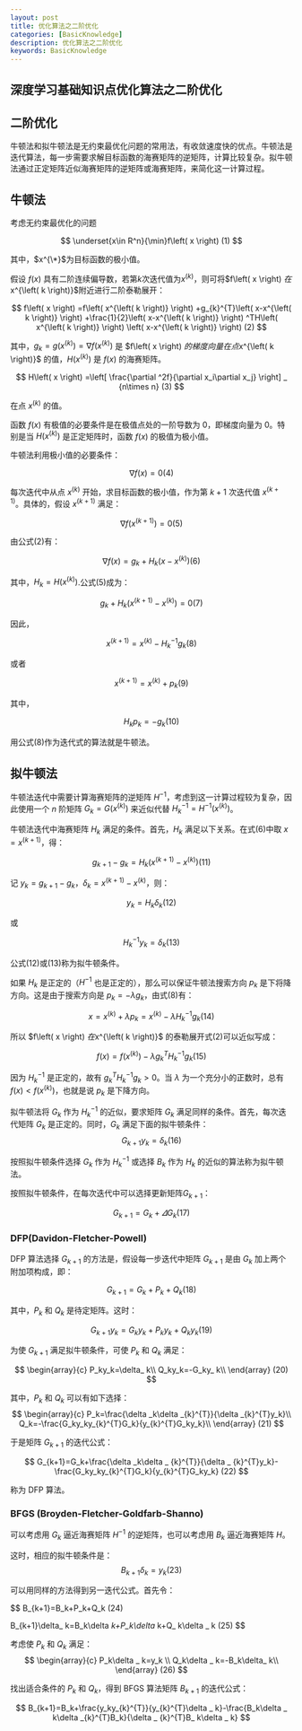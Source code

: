 ```yaml
---
layout: post
title: 优化算法之二阶优化
categories: [BasicKnowledge]
description: 优化算法之二阶优化
keywords: BasicKnowledge
---
```



深度学习基础知识点优化算法之二阶优化
---


## 二阶优化
牛顿法和拟牛顿法是无约束最优化问题的常用法，有收敛速度快的优点。牛顿法是迭代算法，每一步需要求解目标函数的海赛矩阵的逆矩阵，计算比较复杂。拟牛顿法通过正定矩阵近似海赛矩阵的逆矩阵或海赛矩阵，来简化这一计算过程。

## 牛顿法
考虑无约束最优化的问题

$$
\underset{x\in R^n}{\min}f\left( x \right) (1)
$$

其中，$x^{\*}$为目标函数的极小值。

假设 $f\left( x \right)$ 具有二阶连续偏导数，若第$k$次迭代值为$x^{\left( k \right)}$，则可将$f\left( x \right) $在$x^{\left( k \right)}$附近进行二阶泰勒展开：

$$
f\left( x \right) =f\left( x^{\left( k \right)} \right) +g_{k}^{T}\left( x-x^{\left( k \right)} \right) +\frac{1}{2}\left( x-x^{\left( k \right)} \right) ^TH\left( x^{\left( k \right)} \right) \left( x-x^{\left( k \right)} \right) (2)
$$

其中，$g_k=g\left( x^{\left( k \right)} \right) =\nabla f\left( x^{\left( k \right)} \right)$ 是 $f\left( x \right) $的梯度向量在点$x^{\left( k \right)}$ 的值，$H\left( x^{\left( k \right)} \right)$ 是 $f\left( x \right)$ 的海赛矩阵。

$$
H\left( x \right) =\left[ \frac{\partial ^2f}{\partial x_i\partial x_j} \right] _ {n\times n} (3)
$$

在点 $x^{\left( k \right)}$ 的值。

函数 $f\left( x \right)$ 有极值的必要条件是在极值点处的一阶导数为 $0$，即梯度向量为 $0$。特别是当 $H\left( x^{\left( k \right)} \right)$ 是正定矩阵时，函数 $f\left( x \right)$ 的极值为极小值。

牛顿法利用极小值的必要条件：

$$
\nabla f\left( x \right) =0 (4)
$$

每次迭代中从点 $x^{\left( k \right)}$ 开始，求目标函数的极小值，作为第 $k+1$ 次迭代值 $x^{\left( k+1 \right)}$。具体的，假设 $x^{\left( k+1 \right)}$ 满足：

$$
\nabla f\left( x^{\left( k+1 \right)} \right) =0 (5)
$$

由公式(2)有：

$$
\nabla f\left( x \right) =g_k+H_k\left( x-x^{\left( k \right)} \right) (6) 
$$

其中，$H_k=H\left( x^{\left( k \right)} \right)$.公式(5)成为：

$$
g_k+H_k\left( x^{\left( k+1 \right)}-x^{\left( k \right)} \right) =0 (7)
$$

因此，

$$
x^{\left( k+1 \right)}=x^{\left( k \right)}-H_{k}^{-1}g_k (8)
$$

或者

$$
x^{\left( k+1 \right)}=x^{\left( k \right)}+p_k (9)
$$

其中，

$$
H_kp_k=-g_k (10)
$$

用公式(8)作为迭代式的算法就是牛顿法。

## 拟牛顿法
牛顿法迭代中需要计算海赛矩阵的逆矩阵 $H^{-1}$，考虑到这一计算过程较为复杂，因此使用一个 $n$ 阶矩阵 $G_k=G\left( x^{\left( k \right)} \right)$ 来近似代替 $H_{k}^{-1}=H^{-1}\left( x^{\left( k \right)} \right)$。

牛顿法迭代中海赛矩阵 $H_k$ 满足的条件。首先，$H_k$ 满足以下关系。在式(6)中取 $x=x^{\left( k+1 \right)}$，得：

$$
g_{k+1}-g_k=H_k\left( x^{\left( k+1 \right)}-x^{\left( k \right)} \right) (11)
$$

记 $y_k=g_{k+1}-g_k$，$\delta _ k=x^{\left( k+1 \right)}-x^{\left( k \right)}$，则：

$$
y_k=H_k\delta_ k (12)
$$

或

$$
H_{k}^{-1}y_ k=\delta_ k (13)
$$

公式(12)或(13)称为拟牛顿条件。

如果 $H_k$ 是正定的（$H^{-1}$ 也是正定的），那么可以保证牛顿法搜索方向 $p_k$ 是下将降方向。这是由于搜索方向是 $p_k=-\lambda g_ k$，由式(8)有：

$$
x=x^{\left( k \right)}+\lambda p_k=x^{\left( k \right)}-\lambda H_{k}^{-1}g_k (14)
$$

所以 $f\left( x \right) $在$x^{\left( k \right)}$ 的泰勒展开式(2)可以近似写成：

$$
f\left( x \right) =f\left( x^{\left( k \right)} \right) -\lambda g_{k}^{T}H_{k}^{-1}g_k (15)
$$

因为 $H_{k}^{-1}$ 是正定的，故有 $g_{k}^{T}H_{k}^{-1}g_k>0$。当 $\lambda$ 为一个充分小的正数时，总有 $f\left( x \right) < f\left( x^{\left( k \right)} \right)$，也就是说 $p_ k$ 是下降方向。


拟牛顿法将 $G_ k$ 作为 $H_{k}^{-1}$ 的近似，要求矩阵 $G_k$ 满足同样的条件。首先，每次迭代矩阵 $G_k$ 是正定的。同时，$G_k$ 满足下面的拟牛顿条件：
$$
G_{k+1}y_ k=\delta_ k (16)
$$

按照拟牛顿条件选择 $G_k$ 作为 $H_{k}^{-1}$ 或选择 $B_k$ 作为 $H_k$ 的近似的算法称为拟牛顿法。

按照拟牛顿条件，在每次迭代中可以选择更新矩阵$G_{k+1}$：

$$
G_{k+1}=G_k+\varDelta G_k (17)
$$

### DFP(Davidon-Fletcher-Powell)
DFP 算法选择 $G_{k+1}$ 的方法是，假设每一步迭代中矩阵 $G_{k+1}$ 是由 $G_{k}$ 加上两个附加项构成，即：

$$
G_{k+1}=G_k+P_k+Q_k (18)
$$

其中，$P_k$ 和 $Q_k$ 是待定矩阵。这时：

$$
G_{k+1}y_k=G_ky_k+P_ky_k+Q_ky_k (19)
$$

为使 $G_{k+1}$ 满足拟牛顿条件，可使 $P_k$ 和 $Q_k$ 满足：

$$
\begin{array}{c}
	P_ky_k=\delta_ k\\
	Q_ky_k=-G_ky_ k\\
\end{array} (20)
$$

其中，$P_ k$ 和 $Q_ k$ 可以有如下选择：
$$
\begin{array}{c}
	P_k=\frac{\delta _k\delta _{k}^{T}}{\delta _{k}^{T}y_k}\\
	Q_k=-\frac{G_ky_ky_{k}^{T}G_k}{y_{k}^{T}G_ky_k}\\
\end{array} (21)
$$

于是矩阵 $G_ {k+1}$ 的迭代公式：

$$
G_{k+1}=G_k+\frac{\delta _k\delta _ {k}^{T}}{\delta _ {k}^{T}y_k}-\frac{G_ky_ky_{k}^{T}G_k}{y_{k}^{T}G_ky_k} (22)
$$

称为 DFP 算法。

### BFGS (Broyden-Fletcher-Goldfarb-Shanno)
可以考虑用 $G_ {k}$ 逼近海赛矩阵 $H^{-1}$ 的逆矩阵，也可以考虑用 $B_{k}$ 逼近海赛矩阵 $H$。

这时，相应的拟牛顿条件是：
$$
B_{k+1}\delta_ k=y_ k (23)
$$

可以用同样的方法得到另一迭代公式。首先令：

$$
B_{k+1}=B_k+P_k+Q_k (24)

B_{k+1}\delta_ k=B_k\delta _k+P_k\delta_ k+Q_ k\delta _ k (25)
$$

考虑使 $P_k$ 和 $Q_k$ 满足：
$$
\begin{array}{c}
	P_k\delta _ k=y_k \\ 
	Q_k\delta _ k=-B_k\delta_  k\\
\end{array} (26)
$$

找出适合条件的 $P_k$ 和 $Q_k$，得到 BFGS 算法矩阵 $B_{k+1}$ 的迭代公式：

$$
B_{k+1}=B_k+\frac{y_ky_{k}^{T}}{y_{k}^{T}\delta _ k}-\frac{B_k\delta _ k\delta _{k}^{T}B_k}{\delta _ {k}^{T}B_ k\delta _ k}
$$
